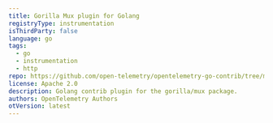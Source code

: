 ```yaml
---
title: Gorilla Mux plugin for Golang
registryType: instrumentation
isThirdParty: false
language: go
tags:
  - go
  - instrumentation
  - http
repo: https://github.com/open-telemetry/opentelemetry-go-contrib/tree/master/plugins/gorilla/mux
license: Apache 2.0
description: Golang contrib plugin for the gorilla/mux package.
authors: OpenTelemetry Authors
otVersion: latest
---
```

